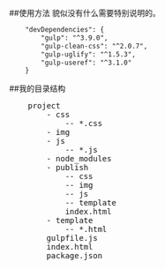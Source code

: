 ##使用方法
貌似没有什么需要特别说明的。

```html
	"devDependencies": {
	    "gulp": "^3.9.0",
	    "gulp-clean-css": "^2.0.7",
	    "gulp-uglify": "^1.5.3",
	    "gulp-useref": "^3.1.0"
  	}

```

##我的目录结构
<pre>
	project
		- css
			-- *.css
		- img
		- js
			-- *.js
		- node_modules
		- publish
			-- css
			-- img
			-- js
			-- template
			index.html
		- template
			-- *.html
		gulpfile.js
		index.html
		package.json

</pre>

